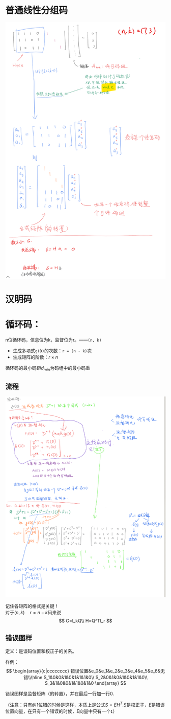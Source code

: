 # 普通线性分组码

![](2019-05-12-19-54-10.png)

# 汉明码



# 循环码：

n位循环码，信息位为k，监督位为r。——`(n, k)`

- 生成多项式`g(D)`的次数：`r = (n - k)`次
- 生成矩阵的阶数：$r\times{n}$

循环码的最小码距$d_{min}$为码组中的最小码重

## 流程
![](2019-06-15-21-29-34.png)

记住各矩阵的格式是关键！   
对于$(n,k) \quad r=n-k$码来说
$$ G=I_kQ\\
    H=Q^TI_r
 $$

## 错误图样
定义：是误码位置和校正子的关系。

样例：
$$ 
\begin{array}{c|cccccccc}
    错误位置&e_0&e_1&e_2&e_3&e_4&e_5&e_6&无错\\\hline
    S_1&0&0&1&0&1&1&1&0\\
    S_2&0&1&0&1&0&1&1&0\\
    S_3&1&0&0&1&1&0&1&0
\end{array}
$$

错误图样是监督矩阵（的转置），并在最后一行加一行0.

（注意：只有纠1位错的时候是这样，本质上是公式$S=EH^T.$$S$是校正子，$E$是错误位置向量，在只有一个错误的时候，$E$向量中只有一个`1`）